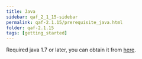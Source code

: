 ```yaml
---
title: Java
sidebar: qaf_2_1_15-sidebar
permalink: qaf-2.1.15/prerequisite_java.html
folder: qaf-2.1.15
tags: [getting_started]
---
```


Required java 1.7 or later, you can obtain it from [here](http://www.oracle.com/technetwork/java/javase/downloads/index.html).
